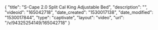 {
    "title": "S-Cape 2.0 Split Cal King Adjustable Bed",
    "description": "",
    "videoid": "165042718",
    "date_created": "1530017138",
    "date_modified": "1530017844",
    "type": "captivate",
    "layout": "video",
    "url": "\/v\/94325254149\/165042718"
}